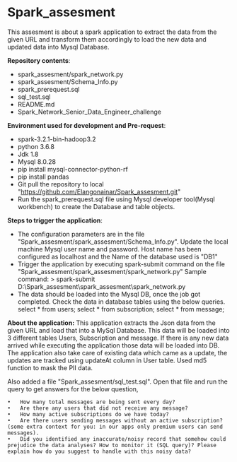 # Spark_assesment
This assesment is about a spark application to extract the data from the given URL and transform them accordingly to load the new data and updated data into Mysql Database.

**Repository contents**:
- spark_assesment/spark_network.py
- spark_assesment/Schema_Info.py
- spark_prerequest.sql
- sql_test.sql
- README.md
- Spark_Network_Senior_Data_Engineer_challenge

**Environment used for development and Pre-request**:
- spark-3.2.1-bin-hadoop3.2
- python 3.6.8
- Jdk 1.8
- Mysql 8.0.28
- pip install mysql-connector-python-rf
- pip install pandas
- Git pull the repository to local "https://github.com/Elangonainar/Spark_assesment.git"
- Run the spark_prerequest.sql file using Mysql developer tool(Mysql workbench) to create the Database and table objects.

**Steps to trigger the application**:
- The configuration parameters are in the file "Spark_assesment/spark_assesment/Schema_Info.py". Update the local machine Mysql user name and password. Host name has been configured as localhost and the Name of the database used is "DB1"
- Trigger the application by executing spark-submit command on the file "Spark_assesment/spark_assesment/spark_network.py"
           Sample command: > spark-submit D:\Spark_assesment\spark_assesment\spark_network.py
- The data should be loaded into the Mysql DB, once the job got completed. Check the data in database tables using the below queries.
          select * from users;
          select * from subscription;
          select * from message;
          
          
**About the application:**
This application extracts the Json data from the given URL and load that into a MySql Database. This data will be loaded into 3 different tables Users, Subscription and message. If there is any new data arrived while executing the application those data will be loaded into DB. The application also take care of existing data which came as a update, the updates are tracked using updateAt column in User table. Used md5 function to mask the PII data.


Also added a file "Spark_assesment/sql_test.sql". Open that file and run the query to get answers for the below question,

    •	How many total messages are being sent every day?
    •	Are there any users that did not receive any message?
    •	How many active subscriptions do we have today?
    •	Are there users sending messages without an active subscription? (some extra context for you: in our apps only premium users can send messages).
    •	Did you identified any inaccurate/noisy record that somehow could prejudice the data analyses? How to monitor it (SQL query)? Please explain how do you suggest to handle with this noisy data?                                   




